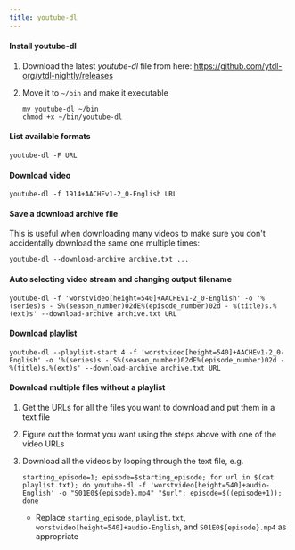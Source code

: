 ```yaml
---
title: youtube-dl
---
```


#### Install youtube-dl

1. Download the latest _youtube-dl_ file from here: https://github.com/ytdl-org/ytdl-nightly/releases

1. Move it to `~/bin` and make it executable

   ```
   mv youtube-dl ~/bin
   chmod +x ~/bin/youtube-dl
   ```

#### List available formats

```
youtube-dl -F URL
```

#### Download video

```
youtube-dl -f 1914+AACHEv1-2_0-English URL
```

#### Save a download archive file

This is useful when downloading many videos to make sure you don't accidentally download the same one multiple times:

```
youtube-dl --download-archive archive.txt ...
```

#### Auto selecting video stream and changing output filename

```
youtube-dl -f 'worstvideo[height=540]+AACHEv1-2_0-English' -o '%(series)s - S%(season_number)02dE%(episode_number)02d - %(title)s.%(ext)s' --download-archive archive.txt URL
```

#### Download playlist

```
youtube-dl --playlist-start 4 -f 'worstvideo[height=540]+AACHEv1-2_0-English' -o '%(series)s - S%(season_number)02dE%(episode_number)02d - %(title)s.%(ext)s' --download-archive archive.txt URL
```

#### Download multiple files without a playlist

1. Get the URLs for all the files you want to download and put them in a text file

1. Figure out the format you want using the steps above with one of the video URLs

1. Download all the videos by looping through the text file, e.g.

   ```
   starting_episode=1; episode=$starting_episode; for url in $(cat playlist.txt); do youtube-dl -f 'worstvideo[height=540]+audio-English' -o "S01E0${episode}.mp4" "$url"; episode=$((episode+1)); done
   ```

   - Replace `starting_episode`, `playlist.txt`, `worstvideo[height=540]+audio-English`, and `S01E0${episode}.mp4` as appropriate
